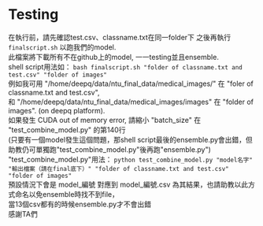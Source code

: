 # Testing
在執行前，請先確認test.csv、classname.txt在同一folder下
之後再執行 ```finalscript.sh``` 以跑我們的model.  
此檔案將下載所有不在github上的model, 一一testing並且ensemble.  
shell script用法如： ```bash finalscript.sh "folder of classname.txt and test.csv" "folder of images"```  
例如我可用 "/home/deepq/data/ntu_final_data/medical_images/" 在 "foler of classname.txt and test.csv",  
和 "/home/deepq/data/ntu_final_data/medical_images/images" 在 "folder of images". (on deepq platform).  
如果發生 CUDA out of memory error, 請縮小 "batch_size" 在 "test_combine_model.py" 的第140行  
(只要有一個model發生這個問題，那shell script最後的ensemble.py會出錯，但助教仍可單獨跑"test_combine_model.py"後再跑"ensemble.py")
"test_combine_model.py"用法： ```python test_combine_model.py "model名字" "輸出檔案（請在final底下）" "folder of classname.txt and test.csv" "folder of images"```  
預設情況下會是 model_編號 對應到 model_編號.csv 為其結果，也請助教以此方式命名以免ensemble時找不到file，    
當13個csv都有的時候ensemble.py才不會出錯  
感謝TA們
